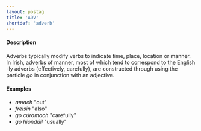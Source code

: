 ```yaml
---
layout: postag
title: 'ADV'
shortdef: 'adverb'
---
```


#### Description

Adverbs typically modify verbs to indicate time, place, location or manner. In Irish, adverbs of manner, most of which tend to correspond to the English -ly adverbs (effectively, carefully), are constructed through using the particle _go_ in conjunction with an adjective. 

#### Examples

* _amach_ "out"
* _freisin_ "also"
* _go cúramach_  "carefully"
* _go hiondúil_ "usually"
